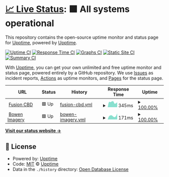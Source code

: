 # [📈 Live Status](https://status.bowenimagery.com): <!--live status--> **🟩 All systems operational**

This repository contains the open-source uptime monitor and status page for [Upptime](https://upptime.js.org), powered by [Upptime](https://github.com/upptime/upptime).

[![Uptime CI](https://github.com/Bowen-Imagery/status/workflows/Uptime%20CI/badge.svg)](https://github.com/Bowen-Imagery/status/actions?query=workflow%3A%22Uptime+CI%22)
[![Response Time CI](https://github.com/Bowen-Imagery/status/workflows/Response%20Time%20CI/badge.svg)](https://github.com/Bowen-Imagery/status/actions?query=workflow%3A%22Response+Time+CI%22)
[![Graphs CI](https://github.com/Bowen-Imagery/status/workflows/Graphs%20CI/badge.svg)](https://github.com/Bowen-Imagery/status/actions?query=workflow%3A%22Graphs+CI%22)
[![Static Site CI](https://github.com/Bowen-Imagery/status/workflows/Static%20Site%20CI/badge.svg)](https://github.com/Bowen-Imagery/status/actions?query=workflow%3A%22Static+Site+CI%22)
[![Summary CI](https://github.com/Bowen-Imagery/status/workflows/Summary%20CI/badge.svg)](https://github.com/Bowen-Imagery/status/actions?query=workflow%3A%22Summary+CI%22)

With [Upptime](https://upptime.js.org), you can get your own unlimited and free uptime monitor and status page, powered entirely by a GitHub repository. We use [Issues](https://github.com/upptime/upptime/issues) as incident reports, [Actions](https://github.com/Bowen-Imagery/status/actions) as uptime monitors, and [Pages](https://status.bowenimagery.com) for the status page.

<!--start: status pages-->
<!-- This summary is generated by Upptime (https://github.com/upptime/upptime) -->
<!-- Do not edit this manually, your changes will be overwritten -->
<!-- prettier-ignore -->
| URL | Status | History | Response Time | Uptime |
| --- | ------ | ------- | ------------- | ------ |
| <img alt="" src="https://icons.duckduckgo.com/ip3/www.fusioncbd.com.ico" height="13"> [Fusion CBD](https://www.fusioncbd.com) | 🟩 Up | [fusion-cbd.yml](https://github.com/Bowen-Imagery/status/commits/HEAD/history/fusion-cbd.yml) | <details><summary><img alt="Response time graph" src="./graphs/fusion-cbd/response-time-week.png" height="20"> 345ms</summary><br><a href="https://status.bowenimagery.com/history/fusion-cbd"><img alt="Response time 598" src="https://img.shields.io/endpoint?url=https%3A%2F%2Fraw.githubusercontent.com%2FBowen-Imagery%2Fstatus%2FHEAD%2Fapi%2Ffusion-cbd%2Fresponse-time.json"></a><br><a href="https://status.bowenimagery.com/history/fusion-cbd"><img alt="24-hour response time 343" src="https://img.shields.io/endpoint?url=https%3A%2F%2Fraw.githubusercontent.com%2FBowen-Imagery%2Fstatus%2FHEAD%2Fapi%2Ffusion-cbd%2Fresponse-time-day.json"></a><br><a href="https://status.bowenimagery.com/history/fusion-cbd"><img alt="7-day response time 345" src="https://img.shields.io/endpoint?url=https%3A%2F%2Fraw.githubusercontent.com%2FBowen-Imagery%2Fstatus%2FHEAD%2Fapi%2Ffusion-cbd%2Fresponse-time-week.json"></a><br><a href="https://status.bowenimagery.com/history/fusion-cbd"><img alt="30-day response time 350" src="https://img.shields.io/endpoint?url=https%3A%2F%2Fraw.githubusercontent.com%2FBowen-Imagery%2Fstatus%2FHEAD%2Fapi%2Ffusion-cbd%2Fresponse-time-month.json"></a><br><a href="https://status.bowenimagery.com/history/fusion-cbd"><img alt="1-year response time 599" src="https://img.shields.io/endpoint?url=https%3A%2F%2Fraw.githubusercontent.com%2FBowen-Imagery%2Fstatus%2FHEAD%2Fapi%2Ffusion-cbd%2Fresponse-time-year.json"></a></details> | <details><summary><a href="https://status.bowenimagery.com/history/fusion-cbd">100.00%</a></summary><a href="https://status.bowenimagery.com/history/fusion-cbd"><img alt="All-time uptime 100.00%" src="https://img.shields.io/endpoint?url=https%3A%2F%2Fraw.githubusercontent.com%2FBowen-Imagery%2Fstatus%2FHEAD%2Fapi%2Ffusion-cbd%2Fuptime.json"></a><br><a href="https://status.bowenimagery.com/history/fusion-cbd"><img alt="24-hour uptime 100.00%" src="https://img.shields.io/endpoint?url=https%3A%2F%2Fraw.githubusercontent.com%2FBowen-Imagery%2Fstatus%2FHEAD%2Fapi%2Ffusion-cbd%2Fuptime-day.json"></a><br><a href="https://status.bowenimagery.com/history/fusion-cbd"><img alt="7-day uptime 100.00%" src="https://img.shields.io/endpoint?url=https%3A%2F%2Fraw.githubusercontent.com%2FBowen-Imagery%2Fstatus%2FHEAD%2Fapi%2Ffusion-cbd%2Fuptime-week.json"></a><br><a href="https://status.bowenimagery.com/history/fusion-cbd"><img alt="30-day uptime 100.00%" src="https://img.shields.io/endpoint?url=https%3A%2F%2Fraw.githubusercontent.com%2FBowen-Imagery%2Fstatus%2FHEAD%2Fapi%2Ffusion-cbd%2Fuptime-month.json"></a><br><a href="https://status.bowenimagery.com/history/fusion-cbd"><img alt="1-year uptime 100.00%" src="https://img.shields.io/endpoint?url=https%3A%2F%2Fraw.githubusercontent.com%2FBowen-Imagery%2Fstatus%2FHEAD%2Fapi%2Ffusion-cbd%2Fuptime-year.json"></a></details>
| <img alt="" src="https://icons.duckduckgo.com/ip3/bowenimagery.com.ico" height="13"> [Bowen Imagery](https://bowenimagery.com/) | 🟩 Up | [bowen-imagery.yml](https://github.com/Bowen-Imagery/status/commits/HEAD/history/bowen-imagery.yml) | <details><summary><img alt="Response time graph" src="./graphs/bowen-imagery/response-time-week.png" height="20"> 171ms</summary><br><a href="https://status.bowenimagery.com/history/bowen-imagery"><img alt="Response time 177" src="https://img.shields.io/endpoint?url=https%3A%2F%2Fraw.githubusercontent.com%2FBowen-Imagery%2Fstatus%2FHEAD%2Fapi%2Fbowen-imagery%2Fresponse-time.json"></a><br><a href="https://status.bowenimagery.com/history/bowen-imagery"><img alt="24-hour response time 281" src="https://img.shields.io/endpoint?url=https%3A%2F%2Fraw.githubusercontent.com%2FBowen-Imagery%2Fstatus%2FHEAD%2Fapi%2Fbowen-imagery%2Fresponse-time-day.json"></a><br><a href="https://status.bowenimagery.com/history/bowen-imagery"><img alt="7-day response time 171" src="https://img.shields.io/endpoint?url=https%3A%2F%2Fraw.githubusercontent.com%2FBowen-Imagery%2Fstatus%2FHEAD%2Fapi%2Fbowen-imagery%2Fresponse-time-week.json"></a><br><a href="https://status.bowenimagery.com/history/bowen-imagery"><img alt="30-day response time 154" src="https://img.shields.io/endpoint?url=https%3A%2F%2Fraw.githubusercontent.com%2FBowen-Imagery%2Fstatus%2FHEAD%2Fapi%2Fbowen-imagery%2Fresponse-time-month.json"></a><br><a href="https://status.bowenimagery.com/history/bowen-imagery"><img alt="1-year response time 190" src="https://img.shields.io/endpoint?url=https%3A%2F%2Fraw.githubusercontent.com%2FBowen-Imagery%2Fstatus%2FHEAD%2Fapi%2Fbowen-imagery%2Fresponse-time-year.json"></a></details> | <details><summary><a href="https://status.bowenimagery.com/history/bowen-imagery">100.00%</a></summary><a href="https://status.bowenimagery.com/history/bowen-imagery"><img alt="All-time uptime 100.00%" src="https://img.shields.io/endpoint?url=https%3A%2F%2Fraw.githubusercontent.com%2FBowen-Imagery%2Fstatus%2FHEAD%2Fapi%2Fbowen-imagery%2Fuptime.json"></a><br><a href="https://status.bowenimagery.com/history/bowen-imagery"><img alt="24-hour uptime 100.00%" src="https://img.shields.io/endpoint?url=https%3A%2F%2Fraw.githubusercontent.com%2FBowen-Imagery%2Fstatus%2FHEAD%2Fapi%2Fbowen-imagery%2Fuptime-day.json"></a><br><a href="https://status.bowenimagery.com/history/bowen-imagery"><img alt="7-day uptime 100.00%" src="https://img.shields.io/endpoint?url=https%3A%2F%2Fraw.githubusercontent.com%2FBowen-Imagery%2Fstatus%2FHEAD%2Fapi%2Fbowen-imagery%2Fuptime-week.json"></a><br><a href="https://status.bowenimagery.com/history/bowen-imagery"><img alt="30-day uptime 100.00%" src="https://img.shields.io/endpoint?url=https%3A%2F%2Fraw.githubusercontent.com%2FBowen-Imagery%2Fstatus%2FHEAD%2Fapi%2Fbowen-imagery%2Fuptime-month.json"></a><br><a href="https://status.bowenimagery.com/history/bowen-imagery"><img alt="1-year uptime 100.00%" src="https://img.shields.io/endpoint?url=https%3A%2F%2Fraw.githubusercontent.com%2FBowen-Imagery%2Fstatus%2FHEAD%2Fapi%2Fbowen-imagery%2Fuptime-year.json"></a></details>

<!--end: status pages-->

[**Visit our status website →**](https://status.bowenimagery.com)

## 📄 License

- Powered by: [Upptime](https://github.com/upptime/upptime)
- Code: [MIT](./LICENSE) © [Upptime](https://upptime.js.org)
- Data in the `./history` directory: [Open Database License](https://opendatacommons.org/licenses/odbl/1-0/)
